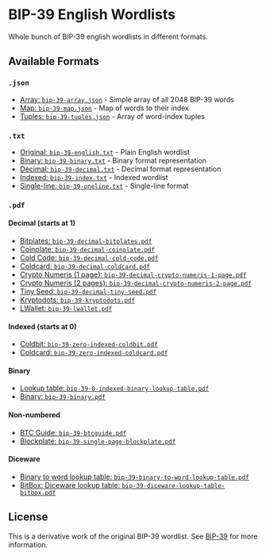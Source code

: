 # BIP-39 English Wordlists

Whole bunch of BIP-39 english wordlists in different formats.

## Available Formats

### `.json`
- [Array: `bip-39-array.json`](json/bip-39-array.json) - Simple array of all 2048 BIP-39 words
- [Map: `bip-39-map.json`](json/bip-39-map.json) - Map of words to their index
- [Tuples: `bip-39-tuples.json`](json/bip-39-tuples.json) - Array of word-index tuples

### `.txt`
- [Original: `bip-39-english.txt`](txt/bip-39-english.txt) - Plain English wordlist
- [Binary: `bip-39-binary.txt`](txt/bip-39-binary.txt) - Binary format representation
- [Decimal: `bip-39-decimal.txt`](txt/bip-39-decimal.txt) - Decimal format representation
- [Indexed: `bip-39-index.txt`](txt/bip-39-index.txt) - Indexed wordlist
- [Single-line: `bip-39-oneline.txt`](txt/bip-39-oneline.txt) - Single-line format

### `.pdf`

#### Decimal (starts at 1)
- [Bitplates: `bip-39-decimal-bitplates.pdf`](pdf/decimal/bip-39-decimal-bitplates.pdf)
- [Coinplate: `bip-39-decimal-coinplate.pdf`](pdf/decimal/bip-39-decimal-coinplate.pdf)
- [Cold Code: `bip-39-decimal-cold-code.pdf`](pdf/decimal/bip-39-decimal-cold-code.pdf)
- [Coldcard: `bip-39-decimal-coldcard.pdf`](pdf/decimal/bip-39-decimal-coldcard.pdf)
- [Crypto Numeris (1 page): `bip-39-decimal-crypto-numeris-1-page.pdf`](pdf/decimal/bip-39-decimal-crypto-numeris-1-page.pdf)
- [Crypto Numeris (2 pages): `bip-39-decimal-crypto-numeris-2-page.pdf`](pdf/decimal/bip-39-decimal-crypto-numeris-2-page.pdf)
- [Tiny Seed: `bip-39-decimal-tiny-seed.pdf`](pdf/decimal/bip-39-decimal-tiny-seed.pdf)
- [Kryptodots: `bip-39-kryptodots.pdf`](pdf/decimal/bip-39-kryptodots.pdf)
- [LWallet: `bip-39-lwallet.pdf`](pdf/decimal/bip-39-lwallet.pdf)

#### Indexed (starts at 0)
- [Coldbit: `bip-39-zero-indexed-coldbit.pdf`](pdf/zero-indexed/bip-39-zero-indexed-coldbit.pdf)
- [Coldcard: `bip-39-zero-indexed-coldcard.pdf`](pdf/zero-indexed/bip-39-zero-indexed-coldcard.pdf)

#### Binary
- [Lookup table: `bip-39-0-indexed-binary-lookup-table.pdf`](pdf/binary/bip-39-0-indexed-binary-lookup-table.pdf)
- [Binary: `bip-39-binary.pdf`](pdf/binary/bip-39-binary.pdf)

#### Non-numbered
- [BTC Guide: `bip-39-btcguide.pdf`](pdf/non-numbered/bip-39-btcguide.pdf)
- [Blockplate: `bip-39-single-page-blockplate.pdf`](pdf/non-numbered/bip-39-single-page-blockplate.pdf)

#### Diceware
- [Binary to word lookup table: `bip-39-binary-to-word-lookup-table.pdf`](pdf/diceware/bip-39-binary-to-word-lookup-table.pdf)
- [BitBox: Diceware lookup table: `bip-39-diceware-lookup-table-bitbox.pdf`](pdf/diceware/bip-39-diceware-lookup-table-bitbox.pdf)

## License

This is a derivative work of the original BIP-39 wordlist. See [BIP-39](https://github.com/bitcoin/bips/blob/master/bip-0039.mediawiki) for more information. 
